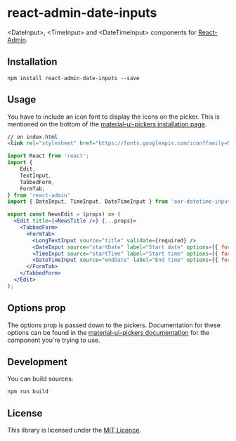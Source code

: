 # react-admin-date-inputs

\<DateInput>, \<TimeInput> and \<DateTimeInput> components for [React-Admin](https://github.com/marmelab/react-admin).

## Installation

```
npm install react-admin-date-inputs --save
```

## Usage

You have to include an icon font to display the icons on the picker. This is mentioned on the bottom of the [material-ui-pickers installation page](https://material-ui-pickers.firebaseapp.com/installation).

```html
// on index.html
<link rel="stylesheet" href="https://fonts.googleapis.com/icon?family=Material+Icons">
```

```jsx
import React from 'react';
import {
    Edit,
    TextInput,
    TabbedForm,
    FormTab,
} from 'react-admin'
import { DateInput, TimeInput, DateTimeInput } from 'aor-datetime-input';

export const NewsEdit = (props) => (
  <Edit title={<NewsTitle />} {...props}>
    <TabbedForm>
      <FormTab>
        <LongTextInput source="title" validate={required} />
        <DateInput source="startDate" label="Start date" options={{ format: 'DD/MM/YYYY' }} />
        <TimeInput source="startTime" label="Start time" options={{ format: 'HH:mm:ss' }} />
        <DateTimeInput source="endDate" label="End time" options={{ format: 'DD/MM/YYYY, HH:mm:ss', ampm: false, clearable: true }} />
      </FormTab>
    </TabbedForm>
  </Edit>
);

```

## Options prop

The options prop is passed down to the pickers. Documentation for these options can be found in the [material-ui-pickers documentation](https://material-ui-pickers.firebaseapp.com/demo/datepicker) for the component you're trying to use.

## Development

You can build sources:

```
npm run build
```

## License

This library is licensed under the [MIT Licence](https://github.com/vascofg/react-admin-date-inputs/blob/master/LICENSE).

